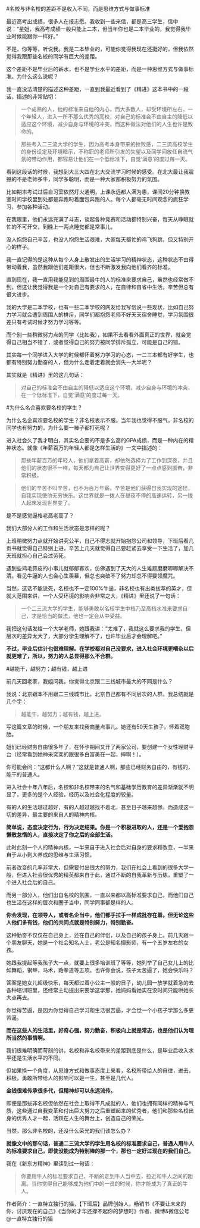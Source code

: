 #名校与非名校的差距不是收入不同，而是思维方式与做事标准

最近高考出成绩，很多人在报志愿。我收到一些来信，都是高三学生，信中说：“星姐，我高考成绩一般只能上二本，但当年你也是二本毕业的，我觉得我毕业时候能跟你一样好。”

不是，你等等，听说我。我是二本毕业的，可能你觉得我现在还挺好的，但我依然觉得我跟那些名校的同学有巨大的差距。

这个差距不是毕业后的薪水，也不是学业水平的差距，而是一种思维方式与做事标准。为什么这么说呢？
 
我一直没法清楚的描述这种差距，一直到我最近看到了《精进》这本书中的一段话，描述的非常贴切：

> 一个成熟的人，他的标准来自他的内心，而大多数人，却受环境所左右。一个年轻人，进入一所不那么优秀的高校，对自己的标准会不由自主的降低以适应这个环境，减少自身与环境的冲突，而这种做法对他们的人生也许是致命的。
 
> 那些考入二三流大学的学生，因为高考本身带来的挫败感，二三流高校学生的身份设定及环境暗示，不称职的老师所引发的失望以及同学间放任自流气氛的带动作用，都容易让他们在一个低标准下，自觉‘满意’的度过每一天。

看到这段话的时候，我想到大三大四在北大交流学习时候的感受。在北大最让我震撼的不是老师多牛，同学多聪明，而是一种大家都积极努力的氛围。

比如期末考试过后自习室依然灯火通明，上课永远都人满为患，课间20分钟换教室时间学校里到处都是奔跑叼着面包奔跑的人。每个人都毫无时间观念的疯狂学习，参加各种活动。

在我眼里，他们永远充满了斗志，谈起各种竞赛和活动都特别兴奋，每天从睁眼就忙的不可开交，到晚上一两点睡觉都是常事儿。

没人抱怨自己辛苦，也没人抱怨生活艰难，大家每天都忙的鸡飞狗跳，但又特别开心的样子。
 
我一直记得的是这种从每个人身上散发出的生活学习的精神状态，这种状态不由得带动着我，虽然我跟他们差距很大，但也不断激发我向他们看齐的标准。

直到现在，我一直用我能见到的周围最牛的人的标准来要求自己，虽然也经常做不到，但这让我觉得我是一个对自己有要求的人，在自律和自省中生活，辛苦但总有很大进步。
 
我的大学是二本学校，也有一些二本学校的网友给我写信说一些现状，比如自己努力学习就会遭到周围人的排斥，同学们都抱怨老师不好天天宿舍睡觉，学习氛围很差只有考试时候才努力学习等等。

而个别一些稍微努力点的同学（比如我），如果不去看看外面真正的世界，就会觉得自己相当不错了，或者觉得自己的努力被同学排斥孤立，可能是自己的错。

其实每一个同学进入大学的时候都怀着努力学习的心态，一二三本都有好学生，也都有特别努力勤奋的人，但为什么走着走着就会消失一大半呢？

其实就是《精进》里的这几句话：

> 对自己的标准会不由自主的降低以适应这个环境，减少自身与环境的冲突，在一个低标准下，自觉‘满意’的度过每一天。

#为什么名企喜欢要名校的学生？

为什么名企喜欢要名校的学生？非名校表示不服。当年我也觉得不服气，非名校的同学也有努力的，为什么要一棒子都打死呢？

进入社会久了我才明白，其实名企要的不是多么高的GPA成绩，而是一种内在的精神状态。就像《年薪百万的年轻人都是怎样生活的》一文中描述的：

> 那些年薪百万的年轻人，他们拿着高薪，却依然选择为了工作到深夜，并且他们的状态很不一样，每天都为自己让世界变得更好了一点点感到振奋，非常积极。

> 他们的辛苦不叫辛苦，也不为百万年薪。辛苦是他们获得自我实现的途径，自我实现使他无穷快乐。这世界就是一拨人在昼夜不停的高速运转，另一拨人起床发现世界变了。

是不是感觉逼格老高老高了？
 
我们大部分人的工作和生活状态是怎样的呢？
 
上班稍微努力点就开始讲究公平，自己不得志就开始抱怨公司和领导，下班后看几页书就觉得自己特别上进，辛苦上几天就觉得自己要赶紧去享受一下生活了，加几天班就担心自己会过劳死。

遇到些鸡毛蒜皮的小事儿就郁郁寡欢，仿佛遇到了天大的人生难题磨磨唧唧解决不清。看见牛逼的人也会心生羡慕，但总也突破不了努力却总不得要领魔咒。
 
当然，这话不能说死，名校也不一定100%牛逼，非名校也有出类拔萃的英才，但就大范围来讲，一个人受环境的影响会非常之大，《精进》里还说了一句话：

> 一个二三流大学的学生，能够勇敢以名校学生中档乃至高档水准来要求自己，才是恰当的做法，他也一定会从中受益。

我把这句话发给一个大学老师，她跟我讲：“太难了，我就这么要求我的学生，但层次的差异太大了，大部分学生理解不了，也许毕业后才会理解吧。”

**不过，毕业后估计也很难理解。在学校都对自己没要求，进入社会环境更嘈杂以后就更难了，所以，努力的人总显得那么不合群。**

#越能干，越努力；越有钱，越上进

前几天回老家，我姐问我，你觉得北京跟二三线城市最大的不同是什么？

我说：北京跟本不用跟二三线城市比，北京自己都有不同层次的人群。我总结就是几个字：

> 越能干，越努力；越有钱，越上进。

写这篇文章的时候，一个朋友来找我商量点事儿。她还有50天生孩子，怀着双胞胎。

姐们已经财务自由很多年了，在怀孕期间又开了两家公司，要创建一个女性理财平台（经常看到她神采奕奕的跟很多白富美在一起，摔啊！）。

你可能会问：“这都什么人啊？”这就是普通人啊，那些已经财务自由的，有钱的，能干的普通人。
 
进入社会十年八年后，名校和非名校带来的名气和基础学历教育的差异渐渐就不明显了，更多的是个人经验，经历以及社会化程度的较量。

有的人的生活越过越好，有的人越过越找不着北，甚至日子越来越惨。而造成这一切的差异，最主要的来自人的精神内核。

**简单说，态度决定行为，行为决定结果。你是一个积极进取的人，还是一个爱抱怨懒散怠惰的人，直接决定了你之后的全部生活。**

此时此刻一个人的精神内核，一半来自于进入社会后对自身的要求和改变，一半来自于从小到大养成的思维与生活习惯。

前者改变的几率非常大，但需要付出很大的努力，我们在社会上看到的很多大学一般，但进入社会很优秀的精英都来自于此，通过不断的自我革新与历练，重塑了一个进入社会后的自己。

而另一部分人，他们出自名校的氛围，一直以来都以高标准要求自己，而他们自己也生活在这样的层次和圈子当中，同学同事都是样的人。

**你会发现，在领导人，或者名企当中，他们都手拉手一样成批存在着。但无论这些人他们多有钱，他们的共同点就是特别努力，特别勤奋。**

这种勤奋不仅仅在自己身上，还在自己的伴侣，以及自己的孩子身上。前几天跟一个朋友聊天，她是一个社会知名人士，老公是知名摄影师，有一个五岁左右的女孩。

她跟我提起等我孩子大一点，就要上很多培训班了等等，她列举了自己女儿上的比如舞蹈，钢琴，马术，跆拳道等五项。也许你会说，孩子太苦逼了，她会快乐吗？

答案是她女儿超级快乐，每天都过着小公主一般的日子，幼儿园一放学就着急的去各种培训班里，还经常主动提出来要学这学那，她妈妈看她实在没时间只能哄她长大点再去。

你觉得苦逼，是因为你觉得自己学习和生活很苦逼，才会觉一个小孩子学那么多更苦逼。

**而在这些人的生活里，好奇心强，努力勤奋，积极向上就是常态，也是他们认为理所当然的事情啊。**

我们很难明确而苛刻的讲，名校和非名校带来的差距到底是什么，是毕业后收入水平还是生活水平的不同。

但如果换一个角度，从思维方式和做事态度上来看，名校所带给人的自律，进去，积极，勇敢所带给人的影响可以是一生，甚至是几代人。

**金钱很难传承很多代，但精神却可以永远流传。**

即便是那些非名校但依然在社会上取得不凡成就的人，他们也拥有同样的精神与气质，这些通过自我变革和付出巨大努力之后重塑起来的优秀者，他们和那些名校出身的优秀人才一起，活跃在人生的舞台上，创造自己的荣光。

当然，那么非名校的，还没什么荣光的我们该怎么办？

**就像文中的那句话，普通二三流大学的学生用名校的标准要求自己，普通人用牛人的标准要求自己，即使没能成为特别棒的那一个，那也一定好过现在的我们自己。**

我在《新东方精神》里读到过一句话：

> 你要用牛人的标准要求自己，不断的走到牛人当中去，拉近和牛人之间的距离。当你觉得自己能够成为他们中的一员的时候，你才能成为了真正的牛人。

作者简介：一直特立独行的猫，【下班后】品牌创始人，畅销书《不要让未来的你，讨厌现在的自己》《当你的才华还撑不起你的梦想时》作者，微博&微信公号@一直特立独行的猫



